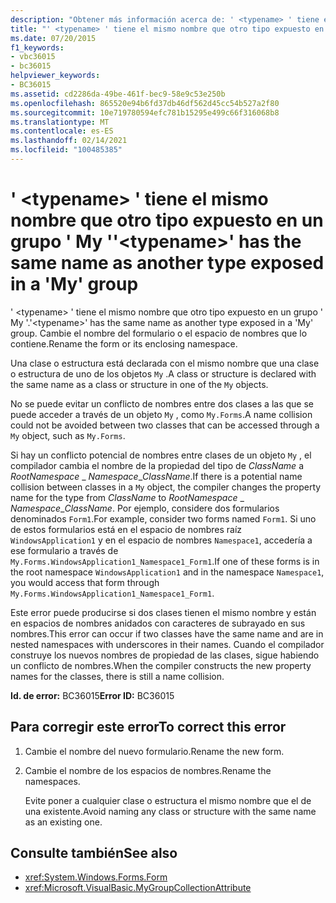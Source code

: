 ```yaml
---
description: "Obtener más información acerca de: ' <typename> ' tiene el mismo nombre que otro tipo expuesto en un grupo ' My '"
title: "' <typename> ' tiene el mismo nombre que otro tipo expuesto en un grupo ' My '"
ms.date: 07/20/2015
f1_keywords:
- vbc36015
- bc36015
helpviewer_keywords:
- BC36015
ms.assetid: cd2286da-49be-461f-bec9-58e9c53e250b
ms.openlocfilehash: 865520e94b6fd37db46df562d45cc54b527a2f80
ms.sourcegitcommit: 10e719780594efc781b15295e499c66f316068b8
ms.translationtype: MT
ms.contentlocale: es-ES
ms.lasthandoff: 02/14/2021
ms.locfileid: "100485385"
---
```

# <a name="typename-has-the-same-name-as-another-type-exposed-in-a-my-group"></a><span data-ttu-id="80488-103">' \<typename> ' tiene el mismo nombre que otro tipo expuesto en un grupo ' My '</span><span class="sxs-lookup"><span data-stu-id="80488-103">'\<typename>' has the same name as another type exposed in a 'My' group</span></span>

<span data-ttu-id="80488-104">' \<typename> ' tiene el mismo nombre que otro tipo expuesto en un grupo ' My '.</span><span class="sxs-lookup"><span data-stu-id="80488-104">'\<typename>' has the same name as another type exposed in a 'My' group.</span></span> <span data-ttu-id="80488-105">Cambie el nombre del formulario o el espacio de nombres que lo contiene.</span><span class="sxs-lookup"><span data-stu-id="80488-105">Rename the form or its enclosing namespace.</span></span>  
  
 <span data-ttu-id="80488-106">Una clase o estructura está declarada con el mismo nombre que una clase o estructura de uno de los objetos `My` .</span><span class="sxs-lookup"><span data-stu-id="80488-106">A class or structure is declared with the same name as a class or structure in one of the `My` objects.</span></span>  
  
 <span data-ttu-id="80488-107">No se puede evitar un conflicto de nombres entre dos clases a las que se puede acceder a través de un objeto `My` , como `My.Forms`.</span><span class="sxs-lookup"><span data-stu-id="80488-107">A name collision could not be avoided between two classes that can be accessed through a `My` object, such as `My.Forms`.</span></span>  
  
 <span data-ttu-id="80488-108">Si hay un conflicto potencial de nombres entre clases de un objeto `My` , el compilador cambia el nombre de la propiedad del tipo de *ClassName* a *RootNamespace* _ *Namespace*\_*ClassName*.</span><span class="sxs-lookup"><span data-stu-id="80488-108">If there is a potential name collision between classes in a `My` object, the compiler changes the property name for the type from *ClassName* to *RootNamespace* _ *Namespace*\_*ClassName*.</span></span> <span data-ttu-id="80488-109">Por ejemplo, considere dos formularios denominados `Form1`.</span><span class="sxs-lookup"><span data-stu-id="80488-109">For example, consider two forms named `Form1`.</span></span> <span data-ttu-id="80488-110">Si uno de estos formularios está en el espacio de nombres raíz `WindowsApplication1` y en el espacio de nombres `Namespace1`, accedería a ese formulario a través de `My.Forms.WindowsApplication1_Namespace1_Form1`.</span><span class="sxs-lookup"><span data-stu-id="80488-110">If one of these forms is in the root namespace `WindowsApplication1` and in the namespace `Namespace1`, you would access that form through `My.Forms.WindowsApplication1_Namespace1_Form1`.</span></span>  
  
 <span data-ttu-id="80488-111">Este error puede producirse si dos clases tienen el mismo nombre y están en espacios de nombres anidados con caracteres de subrayado en sus nombres.</span><span class="sxs-lookup"><span data-stu-id="80488-111">This error can occur if two classes have the same name and are in nested namespaces with underscores in their names.</span></span> <span data-ttu-id="80488-112">Cuando el compilador construye los nuevos nombres de propiedad de las clases, sigue habiendo un conflicto de nombres.</span><span class="sxs-lookup"><span data-stu-id="80488-112">When the compiler constructs the new property names for the classes, there is still a name collision.</span></span>  
  
 <span data-ttu-id="80488-113">**Id. de error:** BC36015</span><span class="sxs-lookup"><span data-stu-id="80488-113">**Error ID:** BC36015</span></span>  
  
## <a name="to-correct-this-error"></a><span data-ttu-id="80488-114">Para corregir este error</span><span class="sxs-lookup"><span data-stu-id="80488-114">To correct this error</span></span>  
  
1. <span data-ttu-id="80488-115">Cambie el nombre del nuevo formulario.</span><span class="sxs-lookup"><span data-stu-id="80488-115">Rename the new form.</span></span>  
  
2. <span data-ttu-id="80488-116">Cambie el nombre de los espacios de nombres.</span><span class="sxs-lookup"><span data-stu-id="80488-116">Rename the namespaces.</span></span>  
  
     <span data-ttu-id="80488-117">Evite poner a cualquier clase o estructura el mismo nombre que el de una existente.</span><span class="sxs-lookup"><span data-stu-id="80488-117">Avoid naming any class or structure with the same name as an existing one.</span></span>  
  
## <a name="see-also"></a><span data-ttu-id="80488-118">Consulte también</span><span class="sxs-lookup"><span data-stu-id="80488-118">See also</span></span>

- <xref:System.Windows.Forms.Form>
- <xref:Microsoft.VisualBasic.MyGroupCollectionAttribute>
